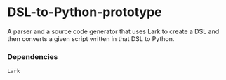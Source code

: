 # DSL-to-Python-prototype
A parser and a source code generator that uses Lark to create a DSL and then converts a given script written in that DSL to Python.

### Dependencies
```
Lark
```

